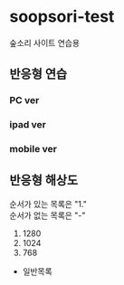 # soopsori-test
숲소리 사이트 연습용

## 반응형 연습
### PC ver
### ipad ver
### mobile ver
## 반응형 해상도
순서가 있는 목록은 "1." <br> 순서가 없는 목록은 "-"
1. 1280
1. 1024
1. 768
- 일반목록
